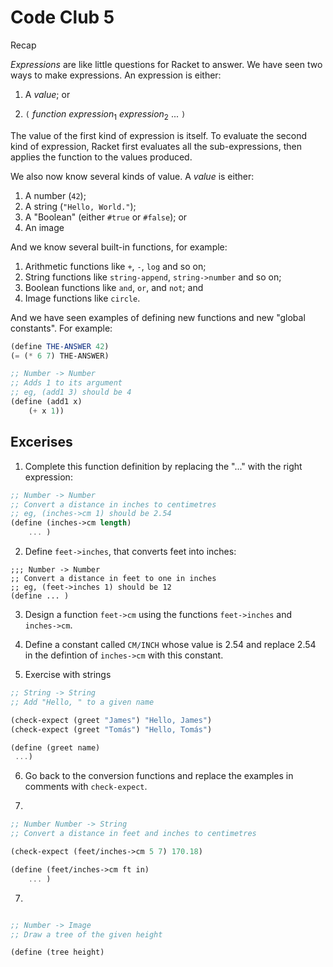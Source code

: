 # Code Club 5

Recap 

_Expressions_ are like little questions for Racket to answer. We have seen two
ways to make expressions. An expression is either:

  1. A _value_; or
  
  2. `(` _function_ _expression_<sub>1</sub> _expression_<sub>2</sub>  ... `)`

The value of the first kind of expression is itself. To evaluate the second kind
of expression, Racket first evaluates all the sub-expressions, then applies the
function to the values produced.

We also now know several kinds of value. A _value_ is either: 

  1. A number (`42`);
  2. A string (`"Hello, World."`);
  3. A "Boolean" (either `#true` or `#false`); or
  4. An image
  
And we know several built-in functions, for example:

  1. Arithmetic functions like `+`, `-`, `log` and so on;
  2. String functions like `string-append`, `string->number` and so on;
  3. Boolean functions like `and`, `or`, and `not`; and
  4. Image functions like `circle`.

And we have seen examples of defining new functions and new "global
constants". For example:

```scheme
(define THE-ANSWER 42)
(= (* 6 7) THE-ANSWER)
```

```scheme
;; Number -> Number
;; Adds 1 to its argument
;; eg, (add1 3) should be 4
(define (add1 x)
    (+ x 1))
```

## Excerises

1. Complete this function definition by replacing the "..." with the right expression:
 
```scheme
;; Number -> Number
;; Convert a distance in inches to centimetres
;; eg, (inches->cm 1) should be 2.54
(define (inches->cm length)
    ... )
```


2. Define `feet->inches`, that converts feet into inches:

```
;;; Number -> Number
;; Convert a distance in feet to one in inches
;; eg, (feet->inches 1) should be 12
(define ... )
```

3. Design a function `feet->cm` using the functions `feet->inches` and `inches->cm`. 

4. Define a constant called `CM/INCH` whose value is 2.54 and replace 2.54 in
   the defintion of `inches->cm` with this constant.

5. Exercise with strings

```scheme
;; String -> String
;; Add "Hello, " to a given name

(check-expect (greet "James") "Hello, James")
(check-expect (greet "Tomás") "Hello, Tomás")

(define (greet name)
 ...)
```

6. Go back to the conversion functions and replace the examples in comments with
   `check-expect`.

7.
```scheme
;; Number Number -> String
;; Convert a distance in feet and inches to centimetres

(check-expect (feet/inches->cm 5 7) 170.18)

(define (feet/inches->cm ft in)
    ... )

```


7.

```scheme

;; Number -> Image
;; Draw a tree of the given height

(define (tree height) 
```
